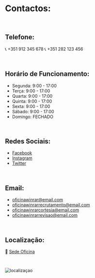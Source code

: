 # Contactos:

<br />

## Telefone:
:telephone_receiver: +351 912 345 678
:telephone_receiver: +351 282 123 456

<br />

## Horário de Funcionamento:

+ Segunda:  9:00 - 17:00
+ Terça:    9:00 - 17:00
+ Quarta:   9:00 - 17:00
+ Quinta:   9:00 - 17:00
+ Sexta:    9:00 - 17:00
+ Sábado:   9:00 - 17:00
+ Domingo:    FECHADO

<br />

## Redes Sociais:
+ [Facebook](https://www.facebook.com/)
+ [Instagram](https://www.instagram.com/)
+ [Twitter](https://twitter.com) 

<br />

## Email:
+ oficinawinrar@email.com
+ oficinawinrarrecrutamento@email.com
+ oficinawinrarcortesia@email.com
+ oficinawinrarrevisao@email.com

<br />

## Localização:
  
:round_pushpin: [Sede Oficina](https://www.google.com/search?q=37.011698987033604%2C+-7.921883972344417&rlz=1C1ONGR_pt-PTPT1017PT1017&oq=37.011698987033604%2C+-7.921883972344417&gs_lcrp=EgZjaHJvbWUqBggAEEUYOzIGCAAQRRg70gEHMTkxajBqNKgCALACAA&sourceid=chrome&ie=UTF-8)

<br />

![localizaçao](https://cdn.discordapp.com/attachments/1049372613945851975/1188091545472221224/1.png?ex=6599437a&is=6586ce7a&hm=149c0fc86afd1c1c75f88ba2b82339ab439be2b5deca45ddc116081717a35f4a&)

